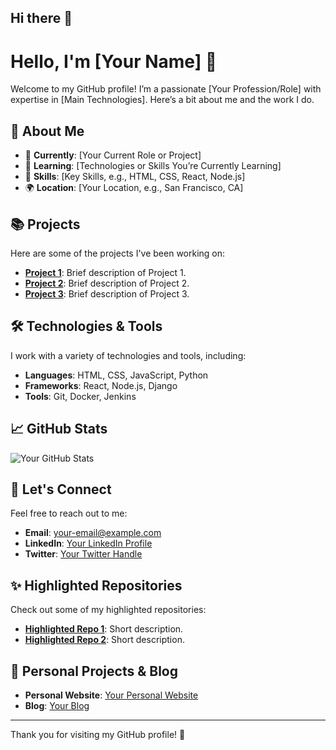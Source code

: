 ## Hi there 👋

# Hello, I'm [Your Name] 👋

Welcome to my GitHub profile! I’m a passionate [Your Profession/Role] with expertise in [Main Technologies]. Here’s a bit about me and the work I do.

## 🚀 About Me

- 🌟 **Currently**: [Your Current Role or Project]
- 🌱 **Learning**: [Technologies or Skills You’re Currently Learning]
- 💼 **Skills**: [Key Skills, e.g., HTML, CSS, React, Node.js]
- 🌍 **Location**: [Your Location, e.g., San Francisco, CA]

## 📚 Projects

Here are some of the projects I've been working on:

- **[Project 1](https://github.com/username/project1)**: Brief description of Project 1.
- **[Project 2](https://github.com/username/project2)**: Brief description of Project 2.
- **[Project 3](https://github.com/username/project3)**: Brief description of Project 3.

## 🛠️ Technologies & Tools

I work with a variety of technologies and tools, including:

- **Languages**: HTML, CSS, JavaScript, Python
- **Frameworks**: React, Node.js, Django
- **Tools**: Git, Docker, Jenkins

## 📈 GitHub Stats

![Your GitHub Stats](https://github-readme-stats.vercel.app/api?username=YOUR_USERNAME&show_icons=true&hide_title=true&count_private=true&hide=prs&theme=radical)

## 💬 Let's Connect

Feel free to reach out to me:

- **Email**: [your-email@example.com](mailto:your-email@example.com)
- **LinkedIn**: [Your LinkedIn Profile](https://www.linkedin.com/in/your-profile)
- **Twitter**: [Your Twitter Handle](https://twitter.com/yourhandle)

## ✨ Highlighted Repositories

Check out some of my highlighted repositories:

- **[Highlighted Repo 1](https://github.com/username/repo1)**: Short description.
- **[Highlighted Repo 2](https://github.com/username/repo2)**: Short description.

## 🎨 Personal Projects & Blog

- **Personal Website**: [Your Personal Website](https://yourwebsite.com)
- **Blog**: [Your Blog](https://yourblog.com)

---

Thank you for visiting my GitHub profile! 🚀

